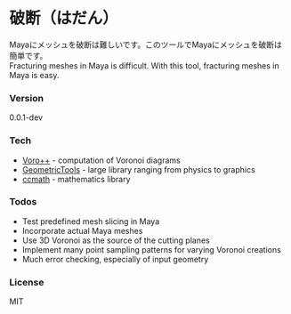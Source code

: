 # 破断（はだん）

Mayaにメッシュを破断は難しいです。このツールでMayaにメッシュを破断は簡単です。\
Fracturing meshes in Maya is difficult.  With this tool, fracturing meshes in Maya is easy.

### Version
0.0.1-dev

### Tech
* [Voro++][voropp] - computation of Voronoi diagrams
* [GeometricTools][geometrictools] - large library ranging from physics to graphics
* [ccmath][ccmath] - mathematics library

### Todos
 - Test predefined mesh slicing in Maya
 - Incorporate actual Maya meshes
 - Use 3D Voronoi as the source of the cutting planes
 - Implement many point sampling patterns for varying Voronoi creations
 - Much error checking, especially of input geometry

### License
MIT

[//]: References
[voropp]: <http://math.lbl.gov/voro++/>
[geometrictools]: <http://geometrictools.com/>
[ccmath]: <http://www.ngreen.org/ccmath/>
